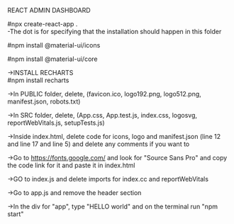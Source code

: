 REACT ADMIN DASHBOARD  

#npx create-react-app .  
    -The dot is for specifying that the installation should happen in this folder  

#npm install @material-ui/icons

#npm install @material-ui/core

->INSTALL RECHARTS  
#npm install recharts  

->In PUBLIC folder, delete, (favicon.ico, logo192.png, logo512.png, manifest.json, robots.txt)  

->In SRC folder, delete, (App.css, App.test.js, index.css, logosvg, reportWebVitals.js, setupTests.js)  

->Inside index.html, delete code for icons, logo and manifest.json (line 12 and line 17 and line 5) and delete any comments if you want to  

->Go to https://fonts.google.com/ and look for "Source Sans Pro" and copy the code link for it and paste it in index.html  

->GO to index.js and delete imports for index.cc and reportWebVitals  

->Go to app.js and remove the header section  

->In the div for "app", type "HELLO world" and on the terminal run "npm start"

